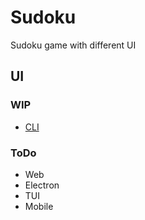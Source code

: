 # Sudoku

Sudoku game with different UI

## UI

### WIP

- [CLI](./clients/cli)

### ToDo

- Web
- Electron
- TUI
- Mobile
